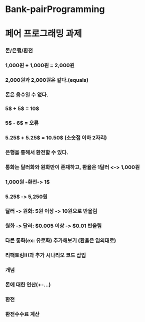 # Bank-pairProgramming

# 페어 프로그래밍 과제
### 돈/은행/환전
### 1,000원 + 1,000원 = 2,000원
### 2,000원과 2,000원은 같다.(equals)
### 돈은 음수일 수 없다.
### 5$ + 5$ = 10$
### 5$ - 6$ = 오류
### 5.25$ + 5.25$ = 10.50$ (소숫점 이하 2자리)
### 은행을 통해서 환전할 수 있다.
### 통화는 달러화와 원화만이 존재하고, 환율은 1달러 <-> 1,000원
### 1,000원 -환전-> 1$
### 5.25$ -> 5,250원
### 달러 -> 원화: 5원 이상 -> 10원으로 반올림
### 원화 -> 달러: $0.005 이상 -> $0.01 반올림
### 다른 통화(ex: 유로화) 추가해보기 (환율은 임의대로)
### 리팩토링!!!과 추가 시나리오 코드 삽입
### 개념

### 돈에 대한 연산(+-...)
### 환전
### 환전수수료 계산
